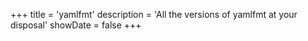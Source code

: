 +++
title = 'yamlfmt'
description = 'All the versions of yamlfmt at your disposal'
showDate = false
+++

